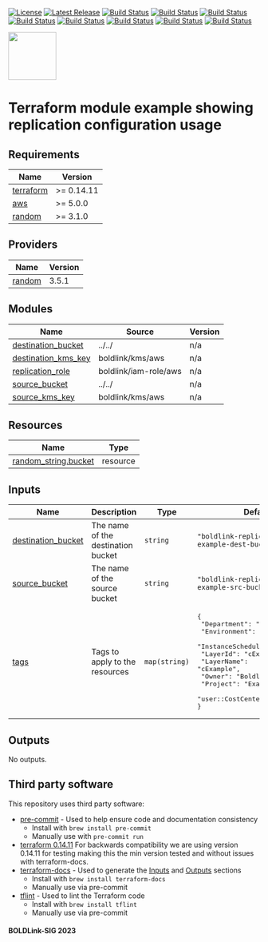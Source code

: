 [![License](https://img.shields.io/badge/License-Apache-blue.svg)](https://github.com/boldlink/terraform-aws-s3/blob/main/LICENSE)
[![Latest Release](https://img.shields.io/github/release/boldlink/terraform-aws-s3.svg)](https://github.com/boldlink/terraform-aws-s3/releases/latest)
[![Build Status](https://github.com/boldlink/terraform-aws-s3/actions/workflows/update.yaml/badge.svg)](https://github.com/boldlink/terraform-aws-s3/actions)
[![Build Status](https://github.com/boldlink/terraform-aws-s3/actions/workflows/release.yaml/badge.svg)](https://github.com/boldlink/terraform-aws-s3/actions)
[![Build Status](https://github.com/boldlink/terraform-aws-s3/actions/workflows/pre-commit.yaml/badge.svg)](https://github.com/boldlink/terraform-aws-s3/actions)
[![Build Status](https://github.com/boldlink/terraform-aws-s3/actions/workflows/pr-labeler.yaml/badge.svg)](https://github.com/boldlink/terraform-aws-s3/actions)
[![Build Status](https://github.com/boldlink/terraform-aws-s3/actions/workflows/module-examples-tests.yaml/badge.svg)](https://github.com/boldlink/terraform-aws-s3/actions)
[![Build Status](https://github.com/boldlink/terraform-aws-s3/actions/workflows/checkov.yaml/badge.svg)](https://github.com/boldlink/terraform-aws-s3/actions)
[![Build Status](https://github.com/boldlink/terraform-aws-s3/actions/workflows/auto-merge.yaml/badge.svg)](https://github.com/boldlink/terraform-aws-s3/actions)
[![Build Status](https://github.com/boldlink/terraform-aws-s3/actions/workflows/auto-badge.yaml/badge.svg)](https://github.com/boldlink/terraform-aws-s3/actions)

[<img src="https://avatars.githubusercontent.com/u/25388280?s=200&v=4" width="96"/>](https://boldlink.io)

# Terraform module example showing replication configuration usage


<!-- BEGINNING OF PRE-COMMIT-TERRAFORM DOCS HOOK -->
## Requirements

| Name | Version |
|------|---------|
| <a name="requirement_terraform"></a> [terraform](#requirement\_terraform) | >= 0.14.11 |
| <a name="requirement_aws"></a> [aws](#requirement\_aws) | >= 5.0.0 |
| <a name="requirement_random"></a> [random](#requirement\_random) | >= 3.1.0 |

## Providers

| Name | Version |
|------|---------|
| <a name="provider_random"></a> [random](#provider\_random) | 3.5.1 |

## Modules

| Name | Source | Version |
|------|--------|---------|
| <a name="module_destination_bucket"></a> [destination\_bucket](#module\_destination\_bucket) | ../../ | n/a |
| <a name="module_destination_kms_key"></a> [destination\_kms\_key](#module\_destination\_kms\_key) | boldlink/kms/aws | n/a |
| <a name="module_replication_role"></a> [replication\_role](#module\_replication\_role) | boldlink/iam-role/aws | n/a |
| <a name="module_source_bucket"></a> [source\_bucket](#module\_source\_bucket) | ../../ | n/a |
| <a name="module_source_kms_key"></a> [source\_kms\_key](#module\_source\_kms\_key) | boldlink/kms/aws | n/a |

## Resources

| Name | Type |
|------|------|
| [random_string.bucket](https://registry.terraform.io/providers/hashicorp/random/latest/docs/resources/string) | resource |

## Inputs

| Name | Description | Type | Default | Required |
|------|-------------|------|---------|:--------:|
| <a name="input_destination_bucket"></a> [destination\_bucket](#input\_destination\_bucket) | The name of the destination bucket | `string` | `"boldlink-replication-example-dest-bucket"` | no |
| <a name="input_source_bucket"></a> [source\_bucket](#input\_source\_bucket) | The name of the source bucket | `string` | `"boldlink-replication-example-src-bucket"` | no |
| <a name="input_tags"></a> [tags](#input\_tags) | Tags to apply to the resources | `map(string)` | <pre>{<br>  "Department": "DevOps",<br>  "Environment": "example",<br>  "InstanceScheduler": true,<br>  "LayerId": "cExample",<br>  "LayerName": "cExample",<br>  "Owner": "Boldlink",<br>  "Project": "Examples",<br>  "user::CostCenter": "terraform"<br>}</pre> | no |

## Outputs

No outputs.
<!-- END OF PRE-COMMIT-TERRAFORM DOCS HOOK -->

## Third party software
This repository uses third party software:
* [pre-commit](https://pre-commit.com/) - Used to help ensure code and documentation consistency
  * Install with `brew install pre-commit`
  * Manually use with `pre-commit run`
* [terraform 0.14.11](https://releases.hashicorp.com/terraform/0.14.11/) For backwards compatibility we are using version 0.14.11 for testing making this the min version tested and without issues with terraform-docs.
* [terraform-docs](https://github.com/segmentio/terraform-docs) - Used to generate the [Inputs](#Inputs) and [Outputs](#Outputs) sections
  * Install with `brew install terraform-docs`
  * Manually use via pre-commit
* [tflint](https://github.com/terraform-linters/tflint) - Used to lint the Terraform code
  * Install with `brew install tflint`
  * Manually use via pre-commit

#### BOLDLink-SIG 2023
